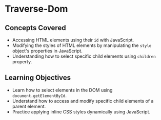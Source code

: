 # Traverse-Dom

## Concepts Covered

- Accessing HTML elements using their `id` with JavaScript.
- Modifying the styles of HTML elements by manipulating the `style` object's properties in JavaScript.
- Understanding how to select specific child elements using `children` property.

## Learning Objectives

- Learn how to select elements in the DOM using `document.getElementById`.
- Understand how to access and modify specific child elements of a parent element.
- Practice applying inline CSS styles dynamically using JavaScript.
